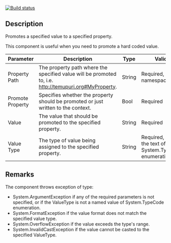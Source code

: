 [![Build status](https://waal.visualstudio.com/BizTalk%20Components/_apis/build/status/SetTypedProperty)](https://waal.visualstudio.com/BizTalk%20Components/_build/latest?definitionId=0)

## Description
Promotes a specified value to a specified property.

This component is useful when you need to promote a hard coded value.

| Parameter | Description | Type | Validation |
|-|-|-|-|
|Property Path|The property path where the specified value will be promoted to, i.e. http://temupuri.org#MyProperty.|String|Required, Format = namespace#property|
|Promote Property|Specifies whether the property should be promoted or just written to the context.|Bool|Required|
|Value|The value that should be promoted to the specified property.|String|Required|
|Value Type|The type of value being assigned to the specified property.|String|Required, must be the text of System.TypeCode enumeration|



## Remarks ##
The component throws exception of type:
- System.ArgumentException if any of the required parameters is not specified, or if the ValueType is not a named value of System.TypeCode enumeration.
- System.FormatException if the value format does not match the specified value type.
- System.OverflowException if the value exceeds the type's range.
- System.InvalidCastException if the value cannot be casted to the specified ValueType.
